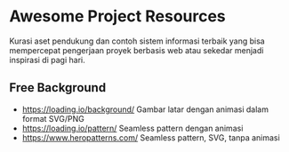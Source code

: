# Awesome Project Resources
Kurasi aset pendukung dan contoh sistem informasi terbaik yang bisa mempercepat pengerjaan proyek berbasis web atau sekedar menjadi inspirasi di pagi hari.

## Free Background
- https://loading.io/background/ Gambar latar dengan animasi dalam format SVG/PNG
- https://loading.io/pattern/ Seamless pattern dengan animasi
- https://www.heropatterns.com/ Seamless pattern, SVG, tanpa animasi
